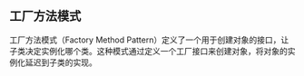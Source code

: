 ## 工厂方法模式

工厂方法模式（Factory Method Pattern）定义了一个用于创建对象的接口，让子类决定实例化哪个类。这种模式通过定义一个工厂接口来创建对象，将对象的实例化延迟到子类的实现。
